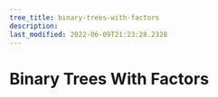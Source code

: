 ```yaml
---
tree_title: binary-trees-with-factors
description: 
last_modified: 2022-06-09T21:23:28.2328
---
```


# Binary Trees With Factors

